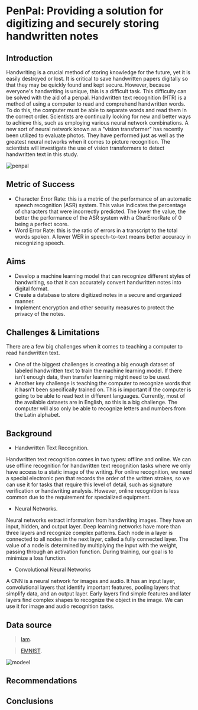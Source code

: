 # PenPal: Providing a solution for digitizing and securely storing handwritten notes

## Introduction

Handwriting is a crucial method of storing knowledge for the future, yet it is easily destroyed or lost. It is critical to save handwritten papers digitally so that they may be quickly found and kept secure. However, because everyone's handwriting is unique, this is a difficult task. This difficulty can be solved with the aid of a penpal.
Handwritten text recognition (HTR) is a method of using a computer to read and comprehend handwritten words. To do this, the computer must be able to separate words and read them in the correct order. Scientists are continually looking for new and better ways to achieve this, such as employing various neural network combinations.
A new sort of neural network known as a "vision transformer" has recently been utilized to evaluate photos. They have performed just as well as the greatest neural networks when it comes to picture recognition. The scientists will investigate the use of vision transformers to detect handwritten text in this study.



![penpal](https://user-images.githubusercontent.com/22881701/230894592-40b715c8-c01d-4cfa-94f3-b143226d082e.jpg)

## Metric of Success

* Character Error Rate: this is a metric of the performance of an automatic speech recognition (ASR) system. This value indicates the percentage of characters that were incorrectly predicted. The lower the value, the better the performance of the ASR system with a CharErrorRate of 0 being a perfect score.
* Word Error Rate: this is the ratio of errors in a transcript to the total words spoken. A lower WER in speech-to-text means better accuracy in recognizing speech.



## Aims
* Develop a machine learning model that can recognize different styles of handwriting, so that it can accurately convert handwritten notes into digital format.
* Create a database to store digitized notes in a secure and organized manner.
* Implement encryption and other security measures to protect the privacy of the notes.


## Challenges & Limitations
There are a few big challenges when it comes to teaching a computer to read handwritten text. 
* One of the biggest challenges is creating a big enough dataset of labeled handwritten text to train the machine learning model. If there isn't enough data, then transfer learning might need to be used.
* Another key challenge is teaching the computer to recognize words that it hasn't been specifically trained on. This is important if the computer is going to be able to read text in different languages. Currently, most of the available datasets are in English, so this is a big challenge. The computer will also only be able to recognize letters and numbers from the Latin alphabet.

## Background

* Handwritten Text Recognition.

Handwritten text recognition comes in two types: offline and online. We can use offline recognition for handwritten text recognition tasks where we only have access to a static image of the writing. For online recognition, we need a special electronic pen that records the order of the written strokes, so we can use it for tasks that require this level of detail, such as signature verification or handwriting analysis. However, online recognition is less common due to the requirement for specialized equipment.

* Neural Networks.

Neural networks extract information from handwriting images. They have an input, hidden, and output layer. Deep learning networks have more than three layers and recognize complex patterns. Each node in a layer is connected to all nodes in the next layer, called a fully connected layer. The value of a node is determined by multiplying the input with the weight, passing through an activation function. During training, our goal is to minimize a loss function.

* Convolutional Neural Networks

A CNN is a neural network for images and audio. It has an input layer, convolutional layers that identify important features, pooling layers that simplify data, and an output layer. Early layers find simple features and later layers find complex shapes to recognize the object in the image. We can use it for image and audio recognition tasks.



## Data source 
> [Iam](https://fki.tic.heia-fr.ch/databases/download-the-iam-handwriting-database).

> [EMNIST](https://www.nist.gov/itl/products-and-services/emnist-dataset).

![modeel](https://user-images.githubusercontent.com/22881701/230956464-4e0cff6e-6c4c-42be-8386-064f5a8af79f.png)


## Recommendations 

## Conclusions 


